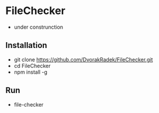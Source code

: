 # FileChecker
- under construnction

## Installation
- git clone https://github.com/DvorakRadek/FileChecker.git
- cd FileChecker
- npm install -g

## Run
- file-checker